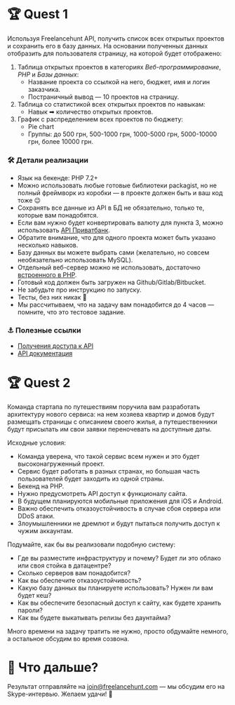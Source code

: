 # 🏆 Quest 1 
Используя Freelancehunt API, получить список всех открытых проектов и сохранить его в базу данных. 
На основании полученных данных отобразить для пользователя страницу, на которой будет отображено:

1. Таблица открытых проектов в категориях *Веб-программирование*, *PHP* и *Базы данных*: 
   - Название проекта со ссылкой на него, бюджет, имя и логин заказчика.
   - Постраничный вывод — 10 проектов на страницу.
2. Таблица со статистикой всех открытых проектов по навыкам: 
   - Навык ➡ количество открытых проектов.
3. График с распределением всех проектов по бюджету: 
   - Pie chart
   - Группы: до 500 грн, 500-1000 грн, 1000-5000 грн, 5000-10000 грн, более 10000 грн. 
 
### 🛠 Детали реализации

* Язык на бекенде: PHP 7.2+
* Можно использовать любые готовые библиотеки packagist, но не полный фреймворк из коробки — в проекте должен быть и ваш код тоже 😉
* Сохранять все данные из API в БД не обязательно, только те, которые вам понадобятся. 
* Если вам нужно будет конвертировать валюту для пункта 3, можно использовать [API Приватбанк](https://api.privatbank.ua/#p24/exchange).
* Обратите внимание, что для одного проекта может быть указано несколько навыков. 
* Базу данных вы можете выбрать сами (желательно, но совсем необязательно использовать MySQL).    
* Отдельный веб-сервер можно не использовать, достаточно [встроенного в PHP](https://www.php.net/manual/en/features.commandline.webserver.php).
* Готовый код должен быть загружен на Github/Gitlab/Bitbucket.
* Не забудьте про инструкцию по запуску.
* Тесты, без них никак 🏅
* Мы рассчитываем, что на задачу вам понадобится до 4 часов — помните, что это тестовое задание.

### ⚓️ Полезные ссылки
* [Получения доступа к API](https://freelancehunt.com/my/api2)
* [API документация](https://apidocs.freelancehunt.com/?version=latest)

# 🏆 Quest 2 
Команда стартапа по путешествиям поручила вам разработать архитектуру нового сервиса: на нем хозяева квартир и домов будут размещать страницы с описанием своего жилья, а путешественники будут присылать им свои заявки переночевать на доступные даты. 

Исходные условия:

* Команда уверена, что такой сервис всем нужен и это будет высоконагруженный проект.
* Сервис будет работать в разных странах, но большая часть пользователей будет заходить из одной страны.
* Бекенд на PHP.
* Нужно предусмотреть API доступ к функционалу сайта.
* В будущем планируются мобильные приложения для iOS и Android.
* Важно обеспечить отказоустойчивость в случае сбоя сервера или DDoS атаки. 
* Злоумышленники не дремлют и будут пытаться получить доступ к чужим аккаунтам.

Подумайте, как бы вы реализовали подобную систему:

* Где вы разместите инфраструктуру и почему? Будет ли это облако или своя стойка в датацентре?
* Сколько серверов вам понадобится?
* Как вы обеспечите отказоустойчивость?
* Какую базу данных вы планируете использовать? Нужен ли вам будет кеш?
* Как вы обеспечите безопасный доступ к сайту, как будете хранить пароли?
* Как вы будете выкатывать релизы без даунтайма?

Много времени на задачу тратить не нужно, просто обдумайте немного, а остальное обсудим во время созвона.

# 🚀 Что дальше? 
Результат отправляйте на join@freelancehunt.com — мы обсудим его на Skype-интервью. Желаем удачи! 🤞
